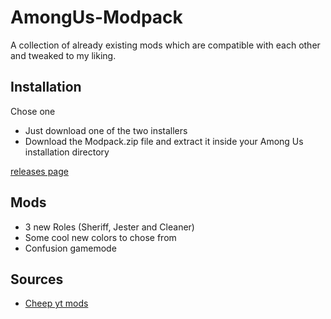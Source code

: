 # AmongUs-Modpack
A collection of already existing mods which are compatible with each other and tweaked to my liking.

## Installation
Chose one
- Just download one of the two installers
- Download the Modpack.zip file and extract it inside your Among Us installation directory

[releases page](https://github.com/JuliusKreutz/AmongUs-Modpack/releases)

## Mods
- 3 new Roles (Sheriff, Jester and Cleaner)
- Some cool new colors to chose from
- Confusion gamemode

## Sources
- [Cheep yt mods](https://cheep-yt.com/)
